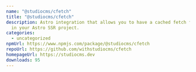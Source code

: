 ```yaml
---
name: "@studiocms/cfetch"
title: "@studiocms/cfetch"
description: Astro integration that allows you to have a cached fetch function
  in your Astro SSR project.
categories:
  - uncategorized
npmUrl: https://www.npmjs.com/package/@studiocms/cfetch
repoUrl: https://github.com/withstudiocms/cfetch
homepageUrl: https://studiocms.dev
downloads: 95
---
```

